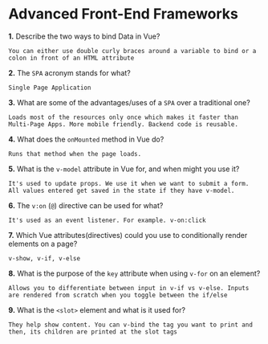 # Advanced Front-End Frameworks


**1.** Describe the two ways to bind Data in Vue?
<!-- enter you answer in the space below -->
```
You can either use double curly braces around a variable to bind or a colon in front of an HTML attribute
```

**2.** The `SPA` acronym stands for what?
<!-- enter you answer in the space below -->
```
Single Page Application
```
**3.** What are some of the advantages/uses of a `SPA` over a traditional one?
<!-- enter you answer in the space below -->
```
Loads most of the resources only once which makes it faster than Multi-Page Apps. More mobile friendly. Backend code is reusable.
```
**4.** What does the `onMounted` method in Vue do?
<!-- enter you answer in the space below -->
```
Runs that method when the page loads.
```
**5.** What is the `v-model` attribute in Vue for, and when might you use it?
<!-- enter you answer in the space below -->
```
It's used to update props. We use it when we want to submit a form. All values entered get saved in the state if they have v-model.
```
**6.** The `v:on` (`@`) directive can be used for what?
<!-- enter you answer in the space below -->
```
It's used as an event listener. For example. v-on:click
```
**7.** Which Vue attributes(directives) could you use to conditionally render elements on a page?
<!-- enter you answer in the space below -->
```
v-show, v-if, v-else
```
**8.** What is the purpose of the `key` attribute when using `v-for` on an element?
<!-- enter you answer in the space below -->
```
Allows you to differentiate between input in v-if vs v-else. Inputs are rendered from scratch when you toggle between the if/else
```
**9.** What is the `<slot>` element and what is it used for?
<!-- enter you answer in the space below -->
```
They help show content. You can v-bind the tag you want to print and then, its children are printed at the slot tags
```